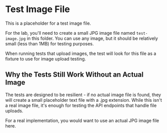 # Test Image File

This is a placeholder for a test image file. 

For the lab, you'll need to create a small JPG image file named `test-image.jpg` in this folder.
You can use any image, but it should be relatively small (less than 1MB) for testing purposes.

When running tests that upload images, the test will look for this file as a fixture to use
for image upload testing.

## Why the Tests Still Work Without an Actual Image

The tests are designed to be resilient - if no actual image file is found, they will create
a small placeholder text file with a .jpg extension. While this isn't a real image file, it's
enough for testing the API endpoints that handle file uploads.

For a real implementation, you would want to use an actual JPG image file here.